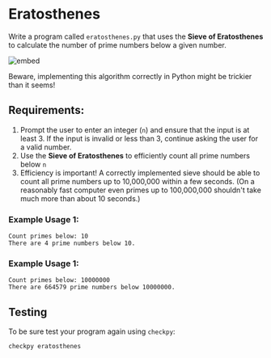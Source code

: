 # Eratosthenes

Write a program called `eratosthenes.py` that uses the **Sieve of Eratosthenes** to calculate the number of prime numbers below a given number.

![embed](https://www.youtube.com/embed/klcIklsWzrY?si=60GPtxiA_gjVAtIK)

Beware, implementing this algorithm correctly in Python might be trickier than it seems!

## Requirements:

1. Prompt the user to enter an integer (`n`) and ensure that the input is at least 3. If the input is invalid or less than 3, continue asking the user for a valid number.
2. Use the **Sieve of Eratosthenes** to efficiently count all prime numbers below `n`
3. Efficiency is important! A correctly implemented sieve should be able to count all prime numbers up to 10,000,000 within a few seconds. (On a reasonably fast computer even primes up to 100,000,000 shouldn't take much more than about 10 seconds.)

### Example Usage 1:

    Count primes below: 10
    There are 4 prime numbers below 10.

### Example Usage 1:

    Count primes below: 10000000
    There are 664579 prime numbers below 10000000.

## Testing

To be sure test your program again using `checkpy`:

    checkpy eratosthenes
